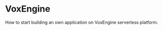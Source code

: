 <!-- vox.description: Start building a Voximplant app on VoxEngine. -->
<!-- vox.rank: 1 -->
<!-- vox.filters: isAudio,isVideo,isMessaging,isOmnichannel -->
# VoxEngine
How to start building an own application on VoxEngine serverless platform.